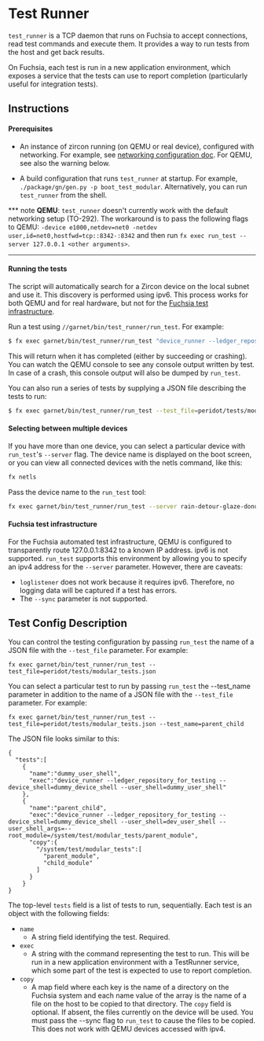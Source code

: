 # Test Runner
`test_runner` is a TCP daemon that runs on Fuchsia to accept connections, read
test commands and execute them. It provides a way to run tests from the host
and get back results.

On Fuchsia, each test is run in a new application environment, which exposes a
service that the tests can use to report completion (particularly useful for
integration tests).

## Instructions

#### Prerequisites
- An instance of zircon running (on QEMU or real device), configured with
  networking. For example, see [networking configuration
  doc](https://fuchsia.googlesource.com/docs/+/master/getting_started.md#Enabling-Network).
  For QEMU, see also the warning below.

- A build configuration that runs `test_runner` at startup. For example,
  `./package/gn/gen.py -p boot_test_modular`. Alternatively, you can run
  `test_runner` from the shell.

*** note
**QEMU**: `test_runner` doesn't currently work with the default networking
setup (TO-292). The workaround is to pass the following flags to QEMU: `-device
e1000,netdev=net0 -netdev user,id=net0,hostfwd=tcp::8342-:8342` and then run
`fx exec run_test --server 127.0.0.1 <other arguments>`.
***

#### Running the tests

The script will automatically search for a Zircon device on the local
subnet and use it. This discovery is performed using ipv6. This process
works for both QEMU and for real hardware, but not for the
[Fuchsia test infrastructure](#Fuchsia-test-infrastructure).

Run a test using `//garnet/bin/test_runner/run_test`. For example:

```sh
$ fx exec garnet/bin/test_runner/run_test "device_runner --ledger_repository_for_testing --device_shell=dummy_device_shell --user_shell=dev_user_shell --user_shell_args=--root_module=/system/test/modular_tests/agent_trigger_test"
```

This will return when it has completed (either by succeeding or crashing). You
can watch the QEMU console to see any console output written by test. In case of
a crash, this console output will also be dumped by `run_test`.

You can also run a series of tests by supplying a JSON file describing the
tests to run:

```sh
$ fx exec garnet/bin/test_runner/run_test --test_file=peridot/tests/modular_tests.json
```

#### Selecting between multiple devices

If you have more than one device, you can select a particular device with
`run_test`'s `--server` flag. The device name is displayed on the boot screen,
or you can view all connected devices with the netls command, like this:

```sh
fx netls
```

Pass the device name to the `run_test` tool:

```sh
fx exec garnet/bin/test_runner/run_test --server rain-detour-glaze-donut ...
```

#### Fuchsia test infrastructure

For the Fuchsia automated test infrastructure, QEMU is configured to
transparently route 127.0.0.1:8342 to a known IP address. ipv6 is not
supported. `run_test` supports this environment by allowing you to specify an
ipv4 address for the `--server` parameter. However, there are caveats:

  - `loglistener` does not work because it requires ipv6. Therefore, no
    logging data will be captured if a test has errors.
  - The `--sync` parameter is not supported.


## Test Config Description

You can control the testing configuration by passing `run_test` the name of a
JSON file with the `--test_file` parameter. For example:

```
fx exec garnet/bin/test_runner/run_test --test_file=peridot/tests/modular_tests.json
```

You can select a particular test to run by passing `run_test` the --test_name
parameter in addition to the name of a JSON file with the `--test_file`
parameter. For example:

```
fx exec garnet/bin/test_runner/run_test --test_file=peridot/tests/modular_tests.json --test_name=parent_child
```

The JSON file looks similar to this:

```
{
  "tests":[
    {
      "name":"dummy_user_shell",
      "exec":"device_runner --ledger_repository_for_testing --device_shell=dummy_device_shell --user_shell=dummy_user_shell"
    },
    {
      "name":"parent_child",
      "exec":"device_runner --ledger_repository_for_testing --device_shell=dummy_device_shell --user_shell=dev_user_shell --user_shell_args=--root_module=/system/test/modular_tests/parent_module",
      "copy":{
        "/system/test/modular_tests":[
          "parent_module",
          "child_module"
        ]
      }
    }
}
```

The top-level `tests` field is a list of tests to run, sequentially.
Each test is an object with the following fields:

- `name`
  - A string field identifying the test. Required.
- `exec`
  - A string with the command representing the test to run. This will be run in
    a new application environment with a TestRunner service, which some part of
    the test is expected to use to report completion.
- `copy`
  - A map field where each key is the name of a directory on the Fuchsia
  system and each name value of the array is the name of a file on the host
  to be copied to that directory. The `copy` field is optional. If absent,
  the files currently on the device will be used. You must pass the --sync
  flag to `run_test` to cause the files to be copied. This does not work
  with QEMU devices accessed with ipv4.
